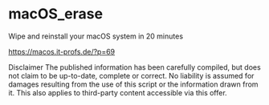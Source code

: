 # macOS_erase
Wipe and reinstall your macOS system in 20 minutes

https://macos.it-profs.de/?p=69

Disclaimer
The published information has been carefully compiled, but does not claim to be up-to-date, complete or correct. No liability is assumed for damages resulting from the use of this script or the information drawn from it. This also applies to third-party content accessible via this offer.
